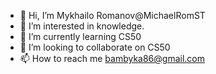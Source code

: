 - 👋 Hi, I’m Mykhailo Romanov@MichaelRomST
- 👀 I’m interested in knowledge.
- 🌱 I’m currently learning CS50
- 💞️ I’m looking to collaborate on CS50
- 📫 How to reach me bambyka86@gmail.com

<!---
MichaelRomST/MichaelRomST is a ✨ special ✨ repository because its `README.md` (this file) appears on your GitHub profile.
You can click the Preview link to take a look at your changes.
--->

